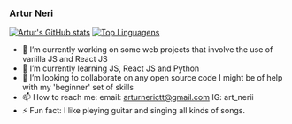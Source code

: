 ### Artur Neri

[![Artur's GitHub stats](https://github-readme-stats.vercel.app/api?username=Artur-Neri&theme=highcontrast)](https://github.com/anuraghazra/github-readme-stats)  [![Top Linguagens](https://github-readme-stats.vercel.app/api/top-langs/?username=Artur-Neri&layout=compact&theme=highcontrast)](https://github.com/anuraghazra/github-readme-stats)

- 🔭 I’m currently working on some web projects that involve the use of vanilla JS and React JS
- 🌱 I’m currently learning JS, React JS and Python
- 👯 I’m looking to collaborate on any open source code I might be of help with my 'beginner' set of skills
- 📫 How to reach me: 
  email: arturnerictt@gmail.com
  IG: art_nerii
- ⚡ Fun fact: I like pleying guitar and singing all kinds of songs.
